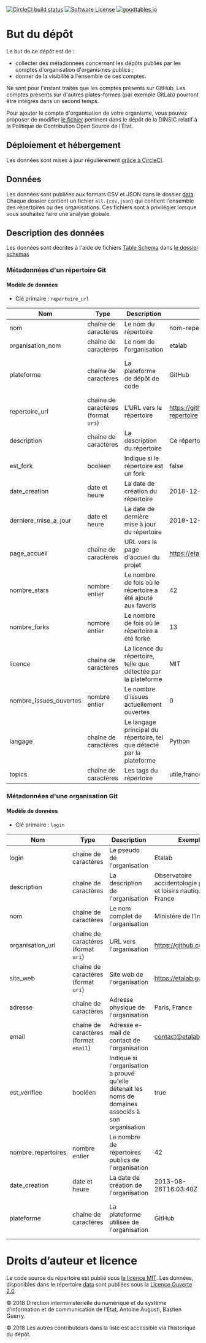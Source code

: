 [![CircleCI build status](https://img.shields.io/circleci/project/github/etalab/data-codes-sources-fr.svg?style=flat-square)](https://circleci.com/gh/etalab/data-codes-sources-fr)
[![Software License](https://img.shields.io/badge/Licence-MIT%2C%20Licence%20Ouverte-orange.svg?style=flat-square)](https://github.com/etalab/data-codes-sources-fr/blob/master/LICENSE.md)
[![goodtables.io](https://goodtables.io/badge/github/etalab/data-codes-sources-fr.svg)](https://goodtables.io/github/etalab/data-codes-sources-fr)

# But du dépôt

Le but de ce dépôt est de :
- collecter des métadonnées concernant les dépôts publiés par les comptes d'organisation d'organismes publics ;
- donner de la visibilité à l'ensemble de ces comptes.

Ne sont pour l'instant traités que les comptes présents sur GitHub. Les comptes présents sur d'autres plates-formes (par exemple GitLab) pourront être intégrés dans un second temps.

Pour ajouter le compte d'organisation de votre organisme, vous pouvez proposer de modifier [le fichier](https://github.com/DISIC/politique-de-contribution-open-source/blob/master/comptes-organismes-publics) pertinent dans le dépôt de la DINSIC relatif à la Politique de Contribution Open Source de l'État.

## Déploiement et hébergement
Les données sont mises à jour régulièrement [grâce à CircleCI](https://circleci.com/gh/etalab/data-codes-sources-fr).

## Données
Les données sont publiées aux formats CSV et JSON dans le dossier [data](data). Chaque dossier contient un fichier `all.{csv,json}` qui contient l'ensemble des répertoires ou des organisations. Ces fichiers sont à privilégier lorsque vous souhaitez faire une analyse globale.

## Description des données
Les données sont décrites à l'aide de fichiers [Table Schema](https://frictionlessdata.io/specs/table-schema/) dans [le dossier schemas](./schemas/)

### Métadonnées d'un répertoire Git

#### Modèle de données
- Clé primaire : `repertoire_url`

|Nom|Type|Description|Exemple|Propriétés|
|-|-|-|-|-|
|nom|chaîne de caractères|Le nom du répertoire|nom-repertoire|Valeur obligatoire|
|organisation_nom|chaîne de caractères|Le nom de l'organisation|etalab|Valeur obligatoire|
|plateforme|chaîne de caractères|La plateforme de dépôt de code|GitHub|Valeur obligatoire, Valeurs autorisées : GitHub,GitLab|
|repertoire_url|chaîne de caractères (format `uri`)|L'URL vers le répertoire|https://github.com/etalab/nom-repertoire|Valeur obligatoire|
|description|chaîne de caractères|La description du répertoire|Ce répertoire est utile|Valeur optionnelle|
|est_fork|booléen|Indique si le répertoire est un fork|false|Valeur obligatoire|
|date_creation|date et heure|La date de création du répertoire|2018-12-01T20:00:55Z|Valeur obligatoire|
|derniere_mise_a_jour|date et heure|La date de dernière mise à jour du répertoire|2018-12-01T20:00:55Z|Valeur obligatoire|
|page_accueil|chaîne de caractères|URL vers la page d'accueil du projet|https://etalab.gouv.fr|Valeur optionnelle|
|nombre_stars|nombre entier|Le nombre de fois où le répertoire a été ajouté aux favoris|42|Valeur obligatoire, Valeur minimale : 0|
|nombre_forks|nombre entier|Le nombre de fois où le répertoire a été forké|13|Valeur obligatoire, Valeur minimale : 0|
|licence|chaîne de caractères|La licence du répertoire, telle que détectée par la plateforme|MIT|Valeur optionnelle|
|nombre_issues_ouvertes|nombre entier|Le nombre d'issues actuellement ouvertes|0|Valeur obligatoire, Valeur minimale : 0|
|langage|chaîne de caractères|Le langage principal du répertoire, tel que détecté par la plateforme|Python|Valeur optionnelle|
|topics|chaîne de caractères|Les tags du répertoire|utile,france,opendata|Valeur optionnelle|

### Métadonnées d'une organisation Git

#### Modèle de données
- Clé primaire : `login`

|Nom|Type|Description|Exemple|Propriétés|
|-|-|-|-|-|
|login|chaîne de caractères|Le pseudo de l'organisation|Etalab|Valeur obligatoire|
|description|chaîne de caractères|La description de l'organisation|Observatoire accidentologie plaisance et loisirs nautiques France|Valeur optionnelle|
|nom|chaîne de caractères|Le nom complet de l'organisation|Ministère de l'Intérieur|Valeur optionnelle|
|organisation_url|chaîne de caractères (format `uri`)|URL vers l'organisation|https://github.com/etalab|Valeur obligatoire|
|site_web|chaîne de caractères (format `uri`)|Site web de l'organisation|https://etalab.gouv.fr|Valeur optionnelle|
|adresse|chaîne de caractères|Adresse physique de l'organisation|Paris, France|Valeur optionnelle|
|email|chaîne de caractères (format `email`)|Adresse e-mail de contact de l'organisation|contact@etalab.gouv.fr|Valeur optionnelle|
|est_verifiee|booléen|Indique si l'organisation a prouvé qu'elle détenait les noms de domaines associés à son organisation|true|Valeur obligatoire|
|nombre_repertoires|nombre entier|Le nombre de répertoires publics de l'organisation|42|Valeur obligatoire, Valeur minimale : 0|
|date_creation|date et heure|La date de création de l'organisation|2013-08-26T16:03:40Z|Valeur obligatoire|
|plateforme|chaîne de caractères|La plateforme utilisée de l'organisation|GitHub|Valeur obligatoire, Valeurs autorisées : GitHub|

# Droits d’auteur et licence
Le code source du répertoire est publié sous [la licence MIT](LICENSE.md). Les données, disponibles dans le répertoire [data](data) sont publiées sous la [Licence Ouverte 2.0](https://www.etalab.gouv.fr/licence-ouverte-open-licence).

© 2018 Direction interministérielle du numérique et du système d’information et de communication de l’État, Antoine Augusti, Bastien Guerry.

© 2018 Les autres contributeurs dans la liste est accessible via l’historique du dépôt.
